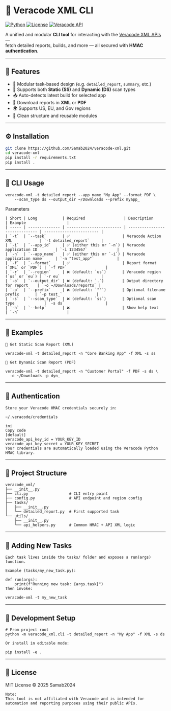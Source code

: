 # 🧩 Veracode XML CLI

[![Python](https://img.shields.io/badge/python-3.8%2B-blue)](https://www.python.org/)
[![License](https://img.shields.io/badge/license-MIT-green)](LICENSE)
[![Veracode API](https://img.shields.io/badge/veracode-xml--api-orange)](https://docs.veracode.com/r/c_api_main)

A unified and modular **CLI tool** for interacting with the [Veracode XML APIs](https://docs.veracode.com/r/c_api_main) —  
fetch detailed reports, builds, and more — all secured with **HMAC authentication**.

---

## 🚀 Features
- 🧱 Modular task-based design (e.g. `detailed_report`, `summary`, etc.)
- 🔄 Supports both **Static (SS)** and **Dynamic (DS)** scan types
- 📥 Auto-detects latest build for selected app
- 📂 Download reports in **XML** or **PDF**
- 🌍 Supports US, EU, and Gov regions
- 🧩 Clean structure and reusable modules

---

## ⚙️ Installation

```bash
git clone https://github.com/Samab2024/veracode-xml.git
cd veracode-xml
pip install -r requirements.txt
pip install .
```

---

## 🧠 CLI Usage
```
veracode-xml -t detailed_report --app_name "My App" --format PDF \
    --scan_type ds --output_dir ~/Downloads --prefix myapp_
```
Parameters
```
| Short | Long           | Required                 | Description                    | Example                  |
| ----- | -------------- | ------------------------ | ------------------------------ | ------------------------ |
| `-t`  | `--task`       | ✅                       | Veracode Action XML            | `-t detailed_report`     |
| `-i`  | `--app_id`     | ✅ (either this or `-n`) | Veracode application ID        | `-i 1234567`             |
| `-n`  | `--app_name`   | ✅ (either this or `-i`) | Veracode application name      | `-n "test_app"`          |
| `-f`  | `--format`     | ✅                       | Report format (`XML` or `PDF`) | `-f PDF`                 |
| `-r`  | `--region`     | ❌ (default: `us`)       | Veracode region (`us` or `eu`) | `-r eu`                  |
| `-o`  | `--output_dir` | ❌ (default: `.`)        | Output directory for report    | `-o ~/Downloads/reports` |
| `-p`  | `--prefix`     | ❌ (default: `""`)       | Optional filename prefix       | `-p test_`               |
| `-s`  | `--scan_type`  | ❌ (default: `ss`)       | Optional scan type             | `-s ds`                  |
| `-h`  | `--help`       | ❌                       | Show help text                 | `-h`                     |
```

---

## 📘 Examples
```
🔹 Get Static Scan Report (XML)

veracode-xml -t detailed_report -n "Core Banking App" -f XML -s ss

🔸 Get Dynamic Scan Report (PDF)

veracode-xml -t detailed_report -n "Customer Portal" -f PDF -s ds \
  -o ~/Downloads -p dyn_
```

---

## 🔐 Authentication
```
Store your Veracode HMAC credentials securely in:

~/.veracode/credentials

ini
Copy code
[default]
veracode_api_key_id = YOUR_KEY_ID
veracode_api_key_secret = YOUR_KEY_SECRET
Your credentials are automatically loaded using the Veracode Python HMAC library.
```

---

## 🧱 Project Structure
```
veracode_xml/
├── __init__.py
├── cli.py                  # CLI entry point
├── config.py               # API endpoint and region config
├── tasks/
│   ├── __init__.py
│   └── detailed_report.py  # First supported task
└── utils/
    ├── __init__.py
    └── api_helpers.py      # Common HMAC + API XML logic
```

---

## 🧩 Adding New Tasks
```
Each task lives inside the tasks/ folder and exposes a run(args) function.

Example (tasks/my_new_task.py):

def run(args):
    print(f"Running new task: {args.task}")
Then invoke:

veracode-xml -t my_new_task
```

---

## 🧪 Development Setup
```
# From project root
python -m veracode_xml.cli -t detailed_report -n "My App" -f XML -s ds

Or install in editable mode:

pip install -e .
```

---

## 🪪 License

MIT License © 2025 Samab2024

```
Note:
This tool is not affiliated with Veracode and is intended for automation and reporting purposes using their public APIs.
